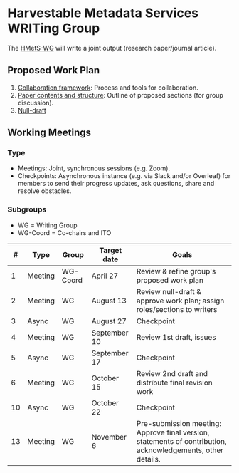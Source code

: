 # Harvestable Metadata Services WRITing Group

The [HMetS-WG](https://www.worlddatasystem.org/community/working-groups/harvestable-metadata-service) will write a joint output (research paper/journal article). 

## Proposed Work Plan

1. [Collaboration framework](https://wdsito.sharepoint.com/:w:/s/WDS-ITO/HMetS/EaJbV31jr45NjDMK7LMM88EBAlZW74uCeYF5QXeCJxiy4Q?e=eMXwCd): Process and tools for collaboration.
2. [Paper contents and structure](https://wdsito.sharepoint.com/:w:/s/WDS-ITO/HMetS/EbADsn_EY7dPjw2wWAk7f1kBeKNlDpNG5ljY1VaGhbnGDA?e=e8rKNa): Outline of proposed sections (for group discussion).
3. [Null-draft](https://www.dropbox.com/s/zfpt59k064ao1v2/HMetS-WG_UseCases_WorkingDraft.docx) 

## Working Meetings
### Type
- Meetings: Joint, synchronous sessions (e.g. Zoom).
- Checkpoints: Asynchronous instance (e.g. via Slack and/or Overleaf) for members to send their progress updates, ask questions, share and resolve obstacles.

### Subgroups
- WG = Writing Group
- WG-Coord = Co-chairs and ITO

|#|Type|Group|Target date|Goals|
|---|---|---|---|---|
|1|Meeting|WG-Coord|April 27|Review & refine group's proposed work plan|
|2|Meeting|WG|August 13|Review null-draft & approve work plan; assign roles/sections to writers|
|3|Async|WG|August 27|Checkpoint|
|4|Meeting|WG|September 10|Review 1st draft, issues|
|5|Async|WG|September 17|Checkpoint|
|6|Meeting|WG|October 15|Review 2nd draft and distribute final revision work|
|10|Async|WG|October 22|Checkpoint|
|13|Meeting|WG|November 6|Pre-submission meeting: Approve final version, statements of contribution, acknowledgements, other details.|
